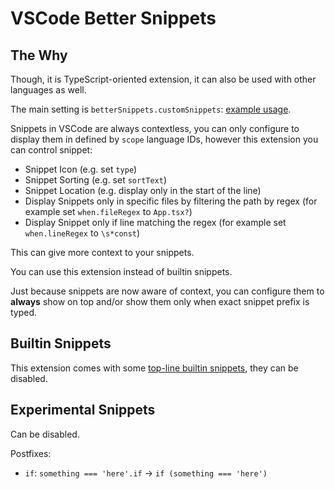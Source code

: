 # VSCode Better Snippets

## The Why

Though, it is TypeScript-oriented extension, it can also be used with other languages as well.

The main setting is `betterSnippets.customSnippets`: [example usage](./test/snippets.jsonc).

Snippets in VSCode are always contextless, you can only configure to display them in defined by `scope` language IDs, however this extension you can control snippet:

- Snippet Icon (e.g. set `type`)
- Snippet Sorting (e.g. set `sortText`)
- Snippet Location (e.g. display only in the start of the line)
- Display Snippets only in specific files by filtering the path by regex (for example set `when.fileRegex` to `App.tsx?`)
- Display Snippet only if line matching the regex (for example set `when.lineRegex` to `\s*const`)

This can give more context to your snippets.

You can use this extension instead of builtin snippets.

<!-- So, basically I just turned off snippet suggestion by setting `editor.suggest.showSnippets` to `false` and migrated all my snippets to this extension. -->

Just because snippets are now aware of context, you can configure them to **always** show on top and/or show them only when exact snippet prefix is typed.

## Builtin Snippets

This extension comes with some [top-line builtin snippets](src/builtinSnippets.ts), they can be disabled.

## Experimental Snippets

Can be disabled.

Postfixes:

- `if`: `something === 'here'.if` -> `if (something === 'here')`
